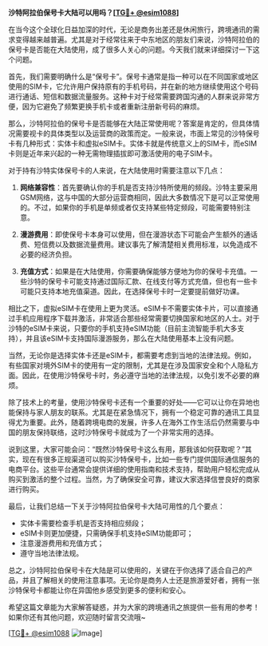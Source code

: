 **沙特阿拉伯保号卡大陆可以用吗？[[TG💪+ @esim1088](https://t.me/s/esim1088)]**

在当今这个全球化日益加深的时代，无论是商务出差还是休闲旅行，跨境通讯的需求变得越来越普遍。尤其是对于经常往来于中东地区的朋友们来说，沙特阿拉伯的保号卡是否能在大陆使用，成了很多人关心的问题。今天我们就来详细探讨一下这个问题。

首先，我们需要明确什么是“保号卡”。保号卡通常是指一种可以在不同国家或地区使用的SIM卡，它允许用户保持原有的手机号码，并在新的地方继续使用这个号码进行通话、短信和数据流量服务。这种卡对于经常需要跨国沟通的人群来说非常方便，因为它避免了频繁更换手机卡或者重新注册新号码的麻烦。

那么，沙特阿拉伯的保号卡是否能够在大陆正常使用呢？答案是肯定的，但具体情况需要视卡的具体类型以及运营商的政策而定。一般来说，市面上常见的沙特保号卡有几种形式：实体卡和虚拟eSIM卡。实体卡就是传统意义上的SIM卡，而eSIM卡则是近年来兴起的一种无需物理插拔即可激活使用的电子SIM卡。

对于持有沙特实体保号卡的人来说，在大陆使用时需要注意以下几点：

1. **网络兼容性**：首先要确认你的手机是否支持沙特所使用的频段。沙特主要采用GSM网络，这与中国的大部分运营商相同，因此大多数情况下是可以正常使用的。不过，如果你的手机是单频或者仅支持某些特定频段，可能需要特别注意。

2. **漫游费用**：即使保号卡本身可以使用，但在漫游状态下可能会产生额外的通话费、短信费以及数据流量费用。建议事先了解清楚相关费用标准，以免造成不必要的经济负担。

3. **充值方式**：如果是在大陆使用，你需要确保能够方便地为你的保号卡充值。一些沙特的保号卡可能支持通过国际汇款、在线支付等方式充值，但也有一些卡可能只支持本地充值渠道。因此，在选择保号卡时一定要提前做好功课。

相比之下，虚拟eSIM卡在使用上更为灵活。eSIM卡不需要实体卡片，可以直接通过手机应用程序下载并激活，非常适合那些经常需要切换国家和地区的人士。对于沙特的eSIM卡来说，只要你的手机支持eSIM功能（目前主流智能手机大多支持），并且该eSIM卡支持国际漫游服务，那么在大陆使用基本上没有问题。

当然，无论你是选择实体卡还是eSIM卡，都需要考虑到当地的法律法规。例如，有些国家对境外SIM卡的使用有一定的限制，尤其是在涉及国家安全和个人隐私方面。因此，在使用沙特保号卡时，务必遵守当地的法律法规，以免引发不必要的麻烦。

除了技术上的考量，使用沙特保号卡还有一个重要的好处——它可以让你在异地也能保持与家人朋友的联系。尤其是在紧急情况下，拥有一个稳定可靠的通讯工具显得尤为重要。此外，随着跨境电商的发展，许多人在海外工作生活后仍然需要与中国的朋友保持联络，这时沙特保号卡就成为了一个非常实用的选择。

说到这里，大家可能会问：“既然沙特保号卡这么有用，那我该如何获取呢？”其实，现在有很多正规渠道可以购买沙特保号卡，比如一些专门提供国际通信服务的电商平台。这些平台通常会提供详细的使用指南和技术支持，帮助用户轻松完成从购买到激活的整个过程。当然，为了确保安全可靠，建议大家选择信誉良好的商家进行购买。

最后，让我们总结一下关于沙特阿拉伯保号卡大陆可用性的几个要点：
- 实体卡需要检查手机是否支持相应频段；
- eSIM卡则更加便捷，只需确保手机支持eSIM功能即可；
- 注意漫游费用和充值方式；
- 遵守当地法律法规。

总之，沙特阿拉伯保号卡在大陆是可以使用的，关键在于你选择了适合自己的产品，并且了解相关的使用注意事项。无论你是商务人士还是旅游爱好者，拥有一张沙特保号卡都能让你在异国他乡感受到更多的便利和安心。

希望这篇文章能为大家解答疑惑，并为大家的跨境通讯之旅提供一些有用的参考！如果你还有其他问题，欢迎随时留言交流哦~

[[TG💪+ @esim1088](https://t.me/s/esim1088) ![Image](https://i.postimg.cc/4NQfJmqS/Snipaste-2025-05-13-00-14-12.png)]